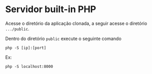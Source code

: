 # Servidor built-in PHP

Acesse o diretório da aplicação clonada, a seguir acesse o diretório `.../public`.

Dentro do diretório `public` execute o seguinte comando

```
php -S [ip]:[port]
```

Ex:

```
php -S localhost:8000
```

